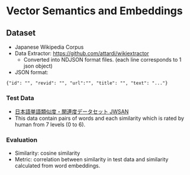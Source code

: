 # Vector Semantics and Embeddings


## Dataset

- Japanese Wikipedia Corpus
- Data Extractor: https://github.com/attardi/wikiextractor
    - Converted into NDJSON format files. (each line corresponds to 1 json object)
- JSON format:

```
{"id": "", "revid": "", "url":"", "title": "", "text": "..."}
```


### Test Data

- [日本語単語類似度・関連度データセット JWSAN](http://www.utm.inf.uec.ac.jp/JWSAN/jwsan-1400.csv)
- This data contain pairs of words and each similarity which is rated by human from 7 levels (0 to 6).

### Evaluation

- Similarity: cosine similarity
- Metric: correlation between similarity in test data and similarity calculated from word embeddings.

